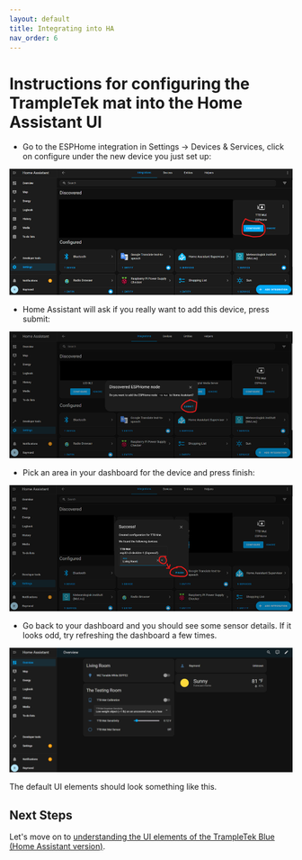 ```yaml
---
layout: default
title: Integrating into HA
nav_order: 6
---
```


# Instructions for configuring the TrampleTek mat into the Home Assistant UI

- Go to the ESPHome integration in Settings -> Devices & Services, click on configure under the new device you just set up:

<img src="images/HA_services_mat_configure.png" width="600">

- Home Assistant will ask if you really want to add this device, press submit:

<img src="images/HA_services_mat_configure_submit.png" width="600">

- Pick an area in your dashboard for the device and press finish:

<img src="images/HA_services_mat_configure_area_finish.png" width="600"> 

- Go back to your dashboard and you should see some sensor details. If it looks odd, try refreshing the dashboard a few times.

<img src="images/HA_UI_overview.png" width="600">

The default UI elements should look something like this.

## Next Steps
Let's move on to [understanding the UI elements of the TrampleTek Blue (Home Assistant version)](https://ascmats.github.io/usingHAui.html).





